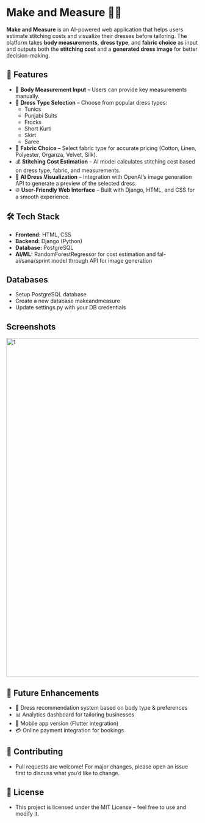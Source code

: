 
# Make and Measure 👗✨  

**Make and Measure** is an AI-powered web application that helps users estimate stitching costs and visualize their dresses before tailoring. The platform takes **body measurements**, **dress type**, and **fabric choice** as input and outputs both the **stitching cost** and a **generated dress image** for better decision-making.  

## 🚀 Features  

- 📏 **Body Measurement Input** – Users can provide key measurements manually.  
- 👗 **Dress Type Selection** – Choose from popular dress types:  
  - Tunics  
  - Punjabi Suits  
  - Frocks  
  - Short Kurti  
  - Skirt  
  - Saree  
- 🧵 **Fabric Choice** – Select fabric type for accurate pricing (Cotton, Linen, Polyester, Organza, Velvet, Silk).  
- 💰 **Stitching Cost Estimation** – AI model calculates stitching cost based on dress type, fabric, and measurements.  
- 🎨 **AI Dress Visualization** – Integration with OpenAI’s image generation API to generate a preview of the selected dress.  
- 🌐 **User-Friendly Web Interface** – Built with Django, HTML, and CSS for a smooth experience.  

## 🛠️ Tech Stack  

- **Frontend:** HTML, CSS  
- **Backend:** Django (Python)  
- **Database:** PostgreSQL  
- **AI/ML:** RandomForestRegressor for cost estimation and fal-ai/sana/sprint model through API for image generation  

## Databases
- Setup PostgreSQL database
- Create a new database makeandmeasure
- Update settings.py with your DB credentials

## Screenshots
<img width="1860" height="885" alt="1" src="https://github.com/user-attachments/assets/ad84c512-a5e1-48b2-b92e-bc74aea06882" />

## 📌 Future Enhancements
- 🤝 Dress recommendation system based on body type & preferences
- 📊 Analytics dashboard for tailoring businesses
- 📱 Mobile app version (Flutter integration)
- 💳 Online payment integration for bookings

## 🤝 Contributing
- Pull requests are welcome! For major changes, please open an issue first to discuss what you’d like to change.

## 📜 License
- This project is licensed under the MIT License – feel free to use and modify it.
